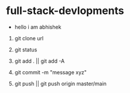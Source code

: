 # full-stack-devlopments

- hello i am abhishek


1. git clone url

2. git status

3. git add .  || git add -A

4. git commit -m "message xyz"

5. git push || git push origin master/main
